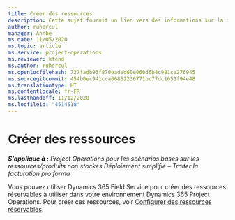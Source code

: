 ```yaml
---
title: Créer des ressources
description: Cette sujet fournit un lien vers des informations sur la manière de créer des ressources réservables.
author: ruhercul
manager: Annbe
ms.date: 11/05/2020
ms.topic: article
ms.service: project-operations
ms.reviewer: kfend
ms.author: ruhercul
ms.openlocfilehash: 727fadb93f870eaded60e060d6b4c981ce276945
ms.sourcegitcommit: 454b0ec941cca06852236771bc77dc1651f94e48
ms.translationtype: HT
ms.contentlocale: fr-FR
ms.lasthandoff: 11/12/2020
ms.locfileid: "4514518"
---
```

# <a name="create-resources"></a>Créer des ressources

_**S’applique à :** Project Operations pour les scénarios basés sur les ressources/produits non stockés Déploiement simplifié – Traiter la facturation pro forma_

Vous pouvez utiliser Dynamics 365 Field Service pour créer des ressources réservables à utiliser dans votre environnement Dynamics 365 Project Operations. Pour créer ces ressources, voir [Configurer des ressources réservables](https://docs.microsoft.com/dynamics365/field-service/set-up-bookable-resources).
